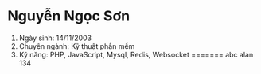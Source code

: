 # Nguyễn Ngọc Sơn

1. Ngày sinh: 14/11/2003
2. Chuyên ngành: Kỹ thuật phần mềm
3. Kỹ năng: PHP, JavaScript, Mysql, Redis, Websocket
=======
abc 
alan
134